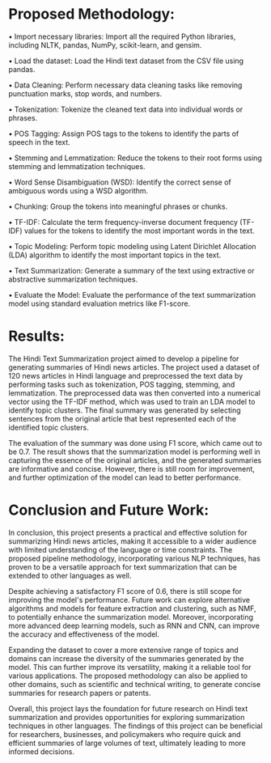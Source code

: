 # Proposed Methodology: 

•	Import necessary libraries: Import all the required Python libraries, including NLTK, pandas, NumPy, scikit-learn, and gensim.

•	Load the dataset: Load the Hindi text dataset from the CSV file using pandas.

•	Data Cleaning: Perform necessary data cleaning tasks like removing punctuation marks, stop words, and numbers.

•	Tokenization: Tokenize the cleaned text data into individual words or phrases.

•	POS Tagging: Assign POS tags to the tokens to identify the parts of speech in the text.

•	Stemming and Lemmatization: Reduce the tokens to their root forms using stemming and lemmatization techniques.

•	Word Sense Disambiguation (WSD): Identify the correct sense of ambiguous words using a WSD algorithm.

•	Chunking: Group the tokens into meaningful phrases or chunks.

•	TF-IDF: Calculate the term frequency-inverse document frequency (TF-IDF) values for the tokens to identify the most important words in the text.

•	Topic Modeling: Perform topic modeling using Latent Dirichlet Allocation (LDA) algorithm to identify the most important topics in the text.

•	Text Summarization: Generate a summary of the text using extractive or abstractive summarization techniques.

•	Evaluate the Model: Evaluate the performance of the text summarization model using standard evaluation metrics like F1-score.

# Results: 
The Hindi Text Summarization project aimed to develop a pipeline for generating summaries of Hindi news articles. The project used a dataset of 120 news articles in Hindi language and preprocessed the text data by performing tasks such as tokenization, POS tagging, stemming, and lemmatization. The preprocessed data was then converted into a numerical vector using the TF-IDF method, which was used to train an LDA model to identify topic clusters. The final summary was generated by selecting sentences from the original article that best represented each of the identified topic clusters.

The evaluation of the summary was done using F1 score, which came out to be 0.7. The result shows that the summarization model is performing well in capturing the essence of the original articles, and the generated summaries are informative and concise. However, there is still room for improvement, and further optimization of the model can lead to better performance.

# Conclusion and Future Work: 
In conclusion, this project presents a practical and effective solution for summarizing Hindi news articles, making it accessible to a wider audience with limited understanding of the language or time constraints. The proposed pipeline methodology, incorporating various NLP techniques, has proven to be a versatile approach for text summarization that can be extended to other languages as well. 

Despite achieving a satisfactory F1 score of 0.6, there is still scope for improving the model's performance. Future work can explore alternative algorithms and models for feature extraction and clustering, such as NMF, to potentially enhance the summarization model. Moreover, incorporating more advanced deep learning models, such as RNN and CNN, can improve the accuracy and effectiveness of the model. 

Expanding the dataset to cover a more extensive range of topics and domains can increase the diversity of the summaries generated by the model. This can further improve its versatility, making it a reliable tool for various applications. The proposed methodology can also be applied to other domains, such as scientific and technical writing, to generate concise summaries for research papers or patents. 

Overall, this project lays the foundation for future research on Hindi text summarization and provides opportunities for exploring summarization techniques in other languages. The findings of this project can be beneficial for researchers, businesses, and policymakers who require quick and efficient summaries of large volumes of text, ultimately leading to more informed decisions.
